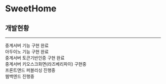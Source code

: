 # SweetHome

## 개발현황

<hr>
중계서버 기능 구현 완료 <br>
아두이노 기능 구현 완료 <br>
중계서버 토큰기반인증 구현 완료 <br>
중계서버 키오스크화면(라즈베리파이) 구현중 <br>
프론트앤드 퍼블리싱 진행중 <br>
웹백엔드 진행중
